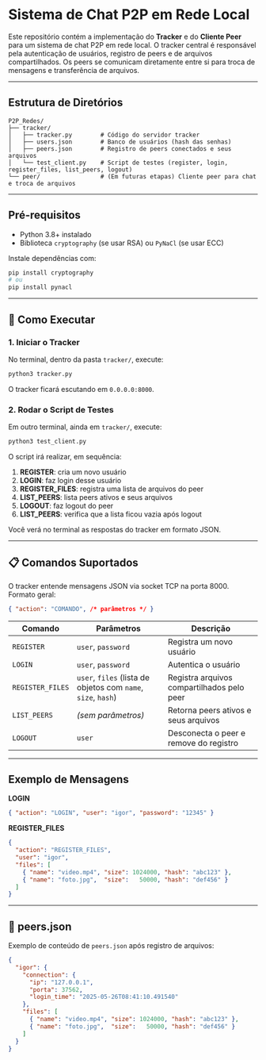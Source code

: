 # Sistema de Chat P2P em Rede Local

Este repositório contém a implementação do **Tracker** e do **Cliente Peer** para um sistema de chat P2P em rede local. O tracker central é responsável pela autenticação de usuários, registro de peers e de arquivos compartilhados. Os peers se comunicam diretamente entre si para troca de mensagens e transferência de arquivos.

---

## Estrutura de Diretórios

```
P2P_Redes/
├── tracker/
│   ├── tracker.py        # Código do servidor tracker
│   ├── users.json        # Banco de usuários (hash das senhas)
│   ├── peers.json        # Registro de peers conectados e seus arquivos
│   └── test_client.py    # Script de testes (register, login, register_files, list_peers, logout)
└── peer/                 # (Em futuras etapas) Cliente peer para chat e troca de arquivos
```

---

## Pré-requisitos

* Python 3.8+ instalado
* Biblioteca `cryptography` (se usar RSA) ou `PyNaCl` (se usar ECC)

Instale dependências com:

```bash
pip install cryptography
# ou
pip install pynacl
```

---

## 🚀 Como Executar

### 1. Iniciar o Tracker

No terminal, dentro da pasta `tracker/`, execute:

```bash
python3 tracker.py
```

O tracker ficará escutando em `0.0.0.0:8000`.

### 2. Rodar o Script de Testes

Em outro terminal, ainda em `tracker/`, execute:

```bash
python3 test_client.py
```

O script irá realizar, em sequência:

1. **REGISTER**: cria um novo usuário
2. **LOGIN**: faz login desse usuário
3. **REGISTER\_FILES**: registra uma lista de arquivos do peer
4. **LIST\_PEERS**: lista peers ativos e seus arquivos
5. **LOGOUT**: faz logout do peer
6. **LIST\_PEERS**: verifica que a lista ficou vazia após logout

Você verá no terminal as respostas do tracker em formato JSON.

---

## 📋 Comandos Suportados

O tracker entende mensagens JSON via socket TCP na porta 8000. Formato geral:

```json
{ "action": "COMANDO", /* parâmetros */ }
```

| Comando          | Parâmetros                                                    | Descrição                                  |
| ---------------- | ------------------------------------------------------------- | ------------------------------------------ |
| `REGISTER`       | `user`, `password`                                            | Registra um novo usuário                   |
| `LOGIN`          | `user`, `password`                                            | Autentica o usuário                        |
| `REGISTER_FILES` | `user`, `files` (lista de objetos com `name`, `size`, `hash`) | Registra arquivos compartilhados pelo peer |
| `LIST_PEERS`     | *(sem parâmetros)*                                            | Retorna peers ativos e seus arquivos       |
| `LOGOUT`         | `user`                                                        | Desconecta o peer e remove do registro     |

---

## Exemplo de Mensagens

**LOGIN**

```json
{ "action": "LOGIN", "user": "igor", "password": "12345" }
```

**REGISTER\_FILES**

```json
{
  "action": "REGISTER_FILES",
  "user": "igor",
  "files": [
    { "name": "video.mp4", "size": 1024000, "hash": "abc123" },
    { "name": "foto.jpg",  "size":   50000, "hash": "def456" }
  ]
}
```

---

## 📄 peers.json

Exemplo de conteúdo de `peers.json` após registro de arquivos:

```json
{
  "igor": {
    "connection": {
      "ip": "127.0.0.1",
      "porta": 37562,
      "login_time": "2025-05-26T08:41:10.491540"
    },
    "files": [
      { "name": "video.mp4", "size": 1024000, "hash": "abc123" },
      { "name": "foto.jpg",  "size":   50000, "hash": "def456" }
    ]
  }
}
```



